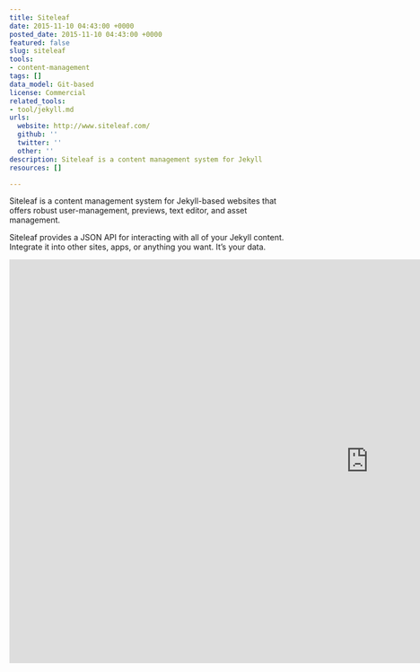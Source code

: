 ```yaml
---
title: Siteleaf
date: 2015-11-10 04:43:00 +0000
posted_date: 2015-11-10 04:43:00 +0000
featured: false
slug: siteleaf
tools:
- content-management
tags: []
data_model: Git-based
license: Commercial
related_tools:
- tool/jekyll.md
urls:
  website: http://www.siteleaf.com/
  github: ''
  twitter: ''
  other: ''
description: Siteleaf is a content management system for Jekyll
resources: []

---
```

Siteleaf is a content management system for Jekyll-based websites that offers robust user-management, previews, text editor, and asset management.

Siteleaf provides a JSON API for interacting with all of your Jekyll content. Integrate it into other sites, apps, or anything you want. It’s your data.

<div class="embed-container">

<iframe width="1280" height="720" src="https://www.youtube-nocookie.com/embed/zrkcGL5H3MU?rel=0&showinfo=0" frameborder="0" allowfullscreen></iframe>

</div>
